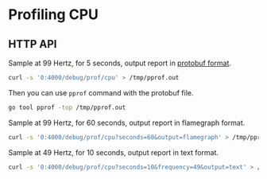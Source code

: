 # Profiling CPU

## HTTP API
Sample at 99 Hertz, for 5 seconds, output report in [protobuf format](https://github.com/google/pprof/blob/master/proto/profile.proto).
```bash
curl -s '0:4000/debug/prof/cpu' > /tmp/pprof.out
```

Then you can use `pprof` command with the protobuf file.
```bash
go tool pprof -top /tmp/pprof.out
```

Sample at 99 Hertz, for 60 seconds, output report in flamegraph format.
```bash
curl -s '0:4000/debug/prof/cpu?seconds=60&output=flamegraph' > /tmp/pprof.svg
```

Sample at 49 Hertz, for 10 seconds, output report in text format.
```bash
curl -s '0:4000/debug/prof/cpu?seconds=10&frequency=49&output=text' > /tmp/pprof.txt
```
